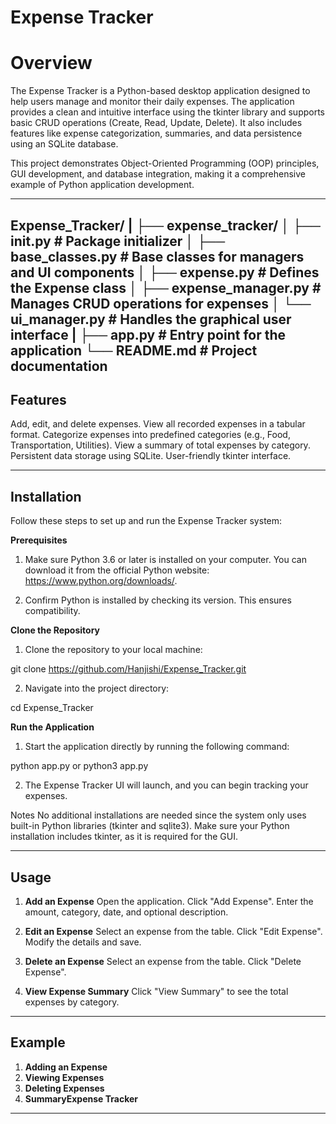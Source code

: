 # Expense Tracker

# Overview

The Expense Tracker is a Python-based desktop application designed to help users manage and monitor their daily expenses. The application provides a clean and intuitive interface using the tkinter library and supports basic CRUD operations (Create, Read, Update, Delete). It also includes features like expense categorization, summaries, and data persistence using an SQLite database.

This project demonstrates Object-Oriented Programming (OOP) principles, GUI development, and database integration, making it a comprehensive example of Python application development.

---
Expense_Tracker/
|
├── expense_tracker/
│   ├── __init__.py               # Package initializer
│   ├── base_classes.py           # Base classes for managers and UI components
│   ├── expense.py                # Defines the Expense class
│   ├── expense_manager.py        # Manages CRUD operations for expenses
│   └── ui_manager.py             # Handles the graphical user interface
|
├── app.py                        # Entry point for the application
└── README.md                     # Project documentation
---

## Features

Add, edit, and delete expenses.
View all recorded expenses in a tabular format.
Categorize expenses into predefined categories (e.g., Food, Transportation, Utilities).
View a summary of total expenses by category.
Persistent data storage using SQLite.
User-friendly tkinter interface.



---


## Installation

Follow these steps to set up and run the Expense Tracker system:

**Prerequisites**

1. Make sure Python 3.6 or later is installed on your computer. You can download it from the official Python website: https://www.python.org/downloads/.

2. Confirm Python is installed by checking its version. This ensures compatibility.


**Clone the Repository**

1. Clone the repository to your local machine:

git clone https://github.com/Hanjishi/Expense_Tracker.git


2. Navigate into the project directory:

cd Expense_Tracker



**Run the Application**

1. Start the application directly by running the following command:

python app.py
or
python3 app.py

2. The Expense Tracker UI will launch, and you can begin tracking your expenses.


Notes
No additional installations are needed since the system only uses built-in Python libraries (tkinter and sqlite3).
Make sure your Python installation includes tkinter, as it is required for the GUI.


---

## Usage

1. **Add an Expense**
Open the application.
Click "Add Expense".
Enter the amount, category, date, and optional description.


2. **Edit an Expense**
Select an expense from the table.
Click "Edit Expense".
Modify the details and save.

3. **Delete an Expense**
Select an expense from the table.
Click "Delete Expense".

4. **View Expense Summary**
Click "View Summary" to see the total expenses by category.



---

## Example

1. **Adding an Expense**
2. **Viewing Expenses**
3. **Deleting Expenses**
4. **SummaryExpense Tracker**

---
